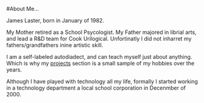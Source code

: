 #About Me...

James Laster, born in January of 1982. 

My Mother retired as a School Psycologist. My Father majored in librial arts, and lead a R&D team for Cook Urilogical. Unfortinatly I did not inharret my fathers/grandfathers inine artistic skill.

I am a self-labeled autodiadect, and can teach myself just about anything. Which is why my [projects](/projects) section is a small sample of my hobbies over the years.

Although I have played with technology all my life, formally I started working in a technology department a local school corporation in Decenmber of 2000. 